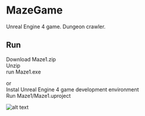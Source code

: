 # MazeGame
Unreal Engine 4 game. Dungeon crawler.

Run
--------------------------
Download Maze1.zip\
Unzip\
run Maze1.exe

or\
Instal Unreal Engine 4 game development environment\
Run Maze1/Maze1.uproject

![alt text](https://github.com/salviadivinorum/MazeGame/blob/master/MazeExe/Maze1%20screenshot.jpg)

